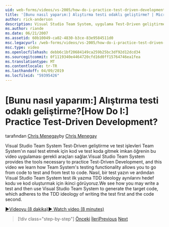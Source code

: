 ```yaml
---
uid: web-forms/videos/vs-2005/how-do-i-practice-test-driven-development
title: '[Bunu nasıl yaparım:] Alıştırma testi odaklı geliştirme? | Microsoft Docs'
author: rick-anderson
description: Visual Studio Team System, uygulama Test-Driven geliştirme ve bilgi Team System, işlevi nasıl test bu video için gerekli araçları sağlar bir...
ms.author: riande
ms.date: 06/21/2007
ms.assetid: 60b10049-ca02-4830-b3ce-83e9584511d0
msc.legacyurl: /web-forms/videos/vs-2005/how-do-i-practice-test-driven-development
msc.type: video
ms.openlocfilehash: debb6c1bf20684149ca259b25bc3df92d12dcd34
ms.sourcegitcommit: 0f1119340e4464720cfd16d0ff15764746ea1fea
ms.translationtype: MT
ms.contentlocale: tr-TR
ms.lasthandoff: 04/09/2019
ms.locfileid: "59395426"
---
```

# <a name="how-do-i-practice-test-driven-development"></a><span data-ttu-id="3f9af-104">[Bunu nasıl yaparım:] Alıştırma testi odaklı geliştirme?</span><span class="sxs-lookup"><span data-stu-id="3f9af-104">[How Do I:] Practice Test-Driven Development?</span></span>

<span data-ttu-id="3f9af-105">tarafından [Chris Menegay](https://twitter.com/CMenegay)</span><span class="sxs-lookup"><span data-stu-id="3f9af-105">by [Chris Menegay](https://twitter.com/CMenegay)</span></span>

<span data-ttu-id="3f9af-106">Visual Studio Team System Test-Driven geliştirme ve test işlevleri Team System'ın nasıl test etmek için kod ve test koda gitmek imkan öğrenin bu video uygulaması gerekli araçları sağlar.</span><span class="sxs-lookup"><span data-stu-id="3f9af-106">Visual Studio Team System provides the tools necessary to practice Test-Driven Development, and this video we learn how Team System's testing functionality allows you to go from code to test and from test to code.</span></span> <span data-ttu-id="3f9af-107">Nasıl, bir test yazın ve ardından Visual Studio Team System test ilk yazma TDD ideology aynılarını hedef kodu ve kod oluşturmak için ikinci görüyoruz.</span><span class="sxs-lookup"><span data-stu-id="3f9af-107">We see how you may write a test and then use Visual Studio Team System to generate the target code, which adheres to the TDD ideology of writing the test first and the code second.</span></span>

[<span data-ttu-id="3f9af-108">&#9654;Videoyu (8 dakika)</span><span class="sxs-lookup"><span data-stu-id="3f9af-108">&#9654; Watch video (8 minutes)</span></span>](https://channel9.msdn.com/Blogs/ASP-NET-Site-Videos/how-do-i-practice-test-driven-development)

> [!div class="step-by-step"]
> <span data-ttu-id="3f9af-109">[Önceki](how-do-i-write-code-more-quickly-with-unit-tests.md)
> [İleri](how-do-i-load-test-a-web-application.md)</span><span class="sxs-lookup"><span data-stu-id="3f9af-109">[Previous](how-do-i-write-code-more-quickly-with-unit-tests.md)
[Next](how-do-i-load-test-a-web-application.md)</span></span>
